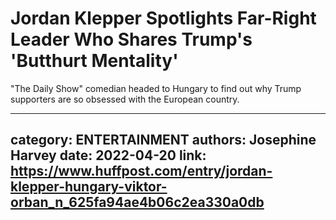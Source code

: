 # Jordan Klepper Spotlights Far-Right Leader Who Shares Trump's 'Butthurt Mentality'

"The Daily Show" comedian headed to Hungary to find out why Trump supporters are so obsessed with the European country.

---
category: ENTERTAINMENT
authors: Josephine Harvey
date: 2022-04-20
link: https://www.huffpost.com/entry/jordan-klepper-hungary-viktor-orban_n_625fa94ae4b06c2ea330a0db
---
